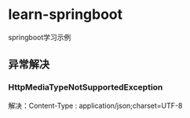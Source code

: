 # learn-springboot
springboot学习示例

## 异常解决
### HttpMediaTypeNotSupportedException
解决：Content-Type : application/json;charset=UTF-8
